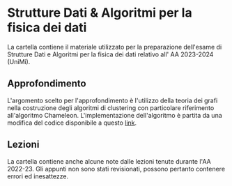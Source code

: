 # Strutture Dati & Algoritmi per la fisica dei dati

La cartella contiene il materiale utilizzato per la preparazione dell'esame di Strutture Dati e Algoritmi per la fisica dei dati relativo all' AA 2023-2024 (UniMi).

## Approfondimento
L'argomento scelto per l'approfondimento è l'utilizzo della teoria dei grafi nella costruzione degli algoritmi di clustering con particolare riferimento all'algoritmo Chameleon.
L'implementazione dell'algoritmo è partita da una modifica del codice disponibile a questo [link](https://github.com/Moonpuck/chameleon_cluster/tree/master).

## Lezioni
La cartella contiene anche alcune note dalle lezioni tenute durante l'AA 2022-23. Gli appunti non sono stati revisionati, possono pertanto contenere errori ed inesattezze.

